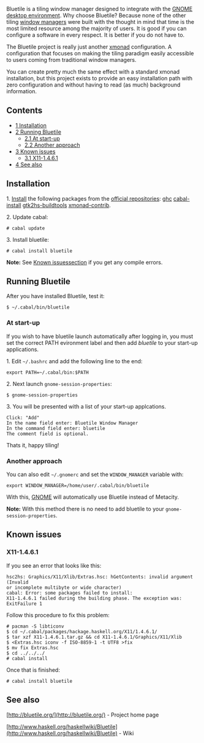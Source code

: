 Bluetile is a tiling window manager designed to integrate with the [GNOME](/index.php/GNOME "GNOME") [desktop environment](/index.php/Desktop_environment "Desktop environment"). Why choose Bluetile? Because none of the other tiling [window managers](/index.php/Window_managers "Window managers") were built with the thought in mind that time is the most limited resource among the majority of users. It is good if you can configure a software in every respect. It is better if you do not have to.

The Bluetile project is really just another [xmonad](/index.php/Xmonad "Xmonad") configuration. A configuration that focuses on making the tiling paradigm easily accessible to users coming from traditional window managers.

You can create pretty much the same effect with a standard xmonad installation, but this project exists to provide an easy installation path with zero configuration and without having to read (as much) background information.

## Contents

*   [1 Installation](#Installation)
*   [2 Running Bluetile](#Running_Bluetile)
    *   [2.1 At start-up](#At_start-up)
    *   [2.2 Another approach](#Another_approach)
*   [3 Known issues](#Known_issues)
    *   [3.1 X11-1.4.6.1](#X11-1.4.6.1)
*   [4 See also](#See_also)

## Installation

1\. [Install](/index.php/Install "Install") the following packages from the [official repositories](/index.php/Official_repositories "Official repositories"): [ghc](https://www.archlinux.org/packages/?name=ghc) [cabal-install](https://www.archlinux.org/packages/?name=cabal-install) [gtk2hs-buildtools](https://www.archlinux.org/packages/?name=gtk2hs-buildtools) [xmonad-contrib](https://www.archlinux.org/packages/?name=xmonad-contrib).

2\. Update cabal:

```
# cabal update

```

3\. Install bluetile:

```
# cabal install bluetile

```

**Note:** See [Known issuessection](#Known_issues) if you get any compile errors.

## Running Bluetile

After you have installed Bluetile, test it:

```
$ ~/.cabal/bin/bluetile

```

### At start-up

If you wish to have bluetile launch automatically after logging in, you must set the correct PATH evironment label and then add *bluetile* to your start-up applications.

1\. Edit `~/.bashrc` and add the following line to the end:

```
export PATH=~/.cabal/bin:$PATH

```

2\. Next launch `gnome-session-properties`:

```
$ gnome-session-properties

```

3\. You will be presented with a list of your start-up applcations.

```
Click: "Add"
In the name field enter: Bluetile Window Manager
In the command field enter: bluetile
The comment field is optional.

```

Thats it, happy tiling!

### Another approach

You can also edit `~/.gnomerc` and set the `WINDOW_MANAGER` variable with:

```
export WINDOW_MANAGER=/home/user/.cabal/bin/bluetile

```

With this, [GNOME](/index.php/GNOME "GNOME") will automatically use Bluetile instead of Metacity.

**Note:** With this method there is no need to add bluetile to your `gnome-session-properties`.

## Known issues

### X11-1.4.6.1

If you see an error that looks like this:

```
hsc2hs: Graphics/X11/Xlib/Extras.hsc: hGetContents: invalid argument (Invalid 
or incomplete multibyte or wide character) 
cabal: Error: some packages failed to install: 
X11-1.4.6.1 failed during the building phase. The exception was: 
ExitFailure 1 

```

Follow this procedure to fix this problem:

```
# pacman -S libticonv
$ cd ~/.cabal/packages/hackage.haskell.org/X11/1.4.6.1/
$ tar xzf X11-1.4.6.1.tar.gz && cd X11-1.4.6.1/Graphics/X11/Xlib
$ <Extras.hsc iconv -f ISO-8859-1 -t UTF8 >fix
$ mv fix Extras.hsc
$ cd ../../../
# cabal install

```

Once that is finished:

```
# cabal install bluetile

```

## See also

[http://bluetile.org/](http://bluetile.org/) - Project home page

[http://www.haskell.org/haskellwiki/Bluetile](http://www.haskell.org/haskellwiki/Bluetile) - Wiki